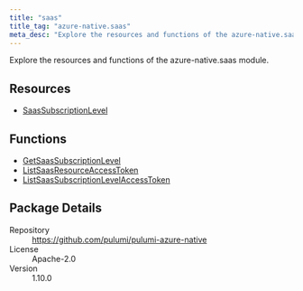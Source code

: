 ```yaml
---
title: "saas"
title_tag: "azure-native.saas"
meta_desc: "Explore the resources and functions of the azure-native.saas module."
---
```


<!-- WARNING: this file was generated by Pulumi Docs Generator. -->
<!-- Do not edit by hand unless you're certain you know what you are doing! -->

Explore the resources and functions of the azure-native.saas module.

<h2 id="resources">Resources</h2>
<ul class="api">
    <li><a href="saassubscriptionlevel" title="SaasSubscriptionLevel"><span class="symbol resource"></span>SaasSubscriptionLevel</a></li>
</ul>

<h2 id="functions">Functions</h2>
<ul class="api">
    <li><a href="getsaassubscriptionlevel" title="GetSaasSubscriptionLevel"><span class="symbol function"></span>GetSaasSubscriptionLevel</a></li>
    <li><a href="listsaasresourceaccesstoken" title="ListSaasResourceAccessToken"><span class="symbol function"></span>ListSaasResourceAccessToken</a></li>
    <li><a href="listsaassubscriptionlevelaccesstoken" title="ListSaasSubscriptionLevelAccessToken"><span class="symbol function"></span>ListSaasSubscriptionLevelAccessToken</a></li>
</ul>

<h2 id="package-details">Package Details</h2>
<dl class="package-details">
	<dt>Repository</dt>
	<dd><a href="https://github.com/pulumi/pulumi-azure-native">https://github.com/pulumi/pulumi-azure-native</a></dd>
	<dt>License</dt>
	<dd>Apache-2.0</dd>
	<dt>Version</dt>
	<dd>1.10.0</dd>
</dl>

